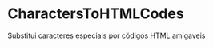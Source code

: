CharactersToHTMLCodes
=====================

Substitui caracteres especiais por códigos HTML amigaveis